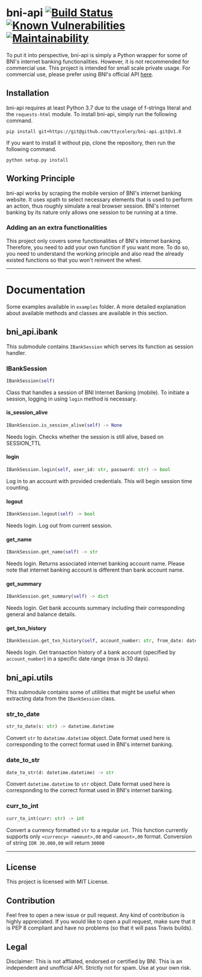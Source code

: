 # bni-api [![Build Status](https://travis-ci.com/ttycelery/bni-api.svg?branch=master)](https://travis-ci.org/ttycelery/bni-api) [![Known Vulnerabilities](https://snyk.io/test/github/ttycelery/bni-api/badge.svg)](https://snyk.io/test/github/ttycelery/bni-api) [![Maintainability](https://api.codeclimate.com/v1/badges/534cdafc6bac682b7e43/maintainability)](https://codeclimate.com/github/ttycelery/bni-api/maintainability)
To put it into perspective, bni-api is simply a Python wrapper for some of BNI's internet banking functionalities. However, it is not recommended for commercial use. This project is intended for small scale private usage. For commercial use, please prefer using BNI's official API <a href="https://www.bni.co.id/id-id/bisnis/perbankanbisnis/services/otherservices">here</a>.
## Installation
bni-api requires at least Python 3.7 due to the usage of f-strings literal and the `requests-html` module.
To install bni-api, simply run the following command.
```
pip install git+https://git@github.com/ttycelery/bni-api.git@v1.0
```
If you want to install it without pip, clone the repository, then run the following command.
```
python setup.py install
```
## Working Principle
bni-api works by scraping the mobile version of BNI's internet banking website. It uses xpath to select necessary elements that is used to perform an action, thus roughly simulate a real browser session. BNI's internet banking by its nature only allows one session to be running at a time.
### Adding an an extra functionalities
This project only covers some functionalities of BNI's internet banking. Therefore, you need to add your own function if you want more. To do so, you need to understand the working principle and also read the already existed functions so that you won't reinvent the wheel.   

<hr>

# Documentation
Some examples available in `examples` folder. A more detailed explanation about available methods and classes are available in this section.
## bni_api.ibank
This submodule contains ```IBankSession``` which serves its function as session handler.
### IBankSession
```python
IBankSession(self)
```
Class that handles a session of BNI Internet Banking (mobile).
To initiate a session, logging in using `login` method is necessary.
#### is_session_alive
```python
IBankSession.is_session_alive(self) -> None
```
Needs login. Checks whether the session is still alive,
based on SESSION_TTL
#### login
```python
IBankSession.login(self, user_id: str, password: str) -> bool
```
Log in to an account with provided credentials.
This will begin session time counting.
#### logout
```python
IBankSession.logout(self) -> bool
```
Needs login. Log out from current session.
#### get_name
```python
IBankSession.get_name(self) -> str
```
Needs login. Returns associated internet banking account name.
Please note that internet banking account is different than
bank account name.
#### get_summary
```python
IBankSession.get_summary(self) -> dict
```
Needs login. Get bank accounts summary including their corresponding
general and balance details.
#### get_txn_history
```python
IBankSession.get_txn_history(self, account_number: str, from_date: datetime.datetime, to_date: datetime.datetime) -> list
```
Needs login. Get transaction history of a bank account (specified by
`account_number`) in a specific date range (max is 30 days).
## bni_api.utils
This submodule contains some of utilities that might be useful when extracting data from the ```IBankSession``` class.
### str_to_date
```python
str_to_date(s: str) -> datetime.datetime
```
Convert `str` to `datetime.datetime` object. Date format used
here is corresponding to the correct format used in BNI's
internet banking.

### date_to_str
```python
date_to_str(d: datetime.datetime) -> str
```
Convert `datetime.datetime` to `str` object. Date format used
here is corresponding to the correct format used in BNI's
internet banking.

### curr_to_int
```python
curr_to_int(curr: str) -> int
```
Convert a currency formatted `str` to a regular `int`.
This function currently supports only `<currency> <amount>,00`
and `<amount>,00` format.
Conversion of string `IDR 30.000,00` will return `30000`

<hr>

## License
This project is licensed with MIT License.

## Contribution
Feel free to open a new issue or pull request. Any kind of contribution is highly appreciated. If you would like to open a pull request, make sure that it is PEP 8 compliant and have no problems (so that it will pass Travis builds).

## Legal
Disclaimer: This is not affliated, endorsed or certified by BNI. This is an independent and unofficial API. Strictly not for spam. Use at your own risk.
